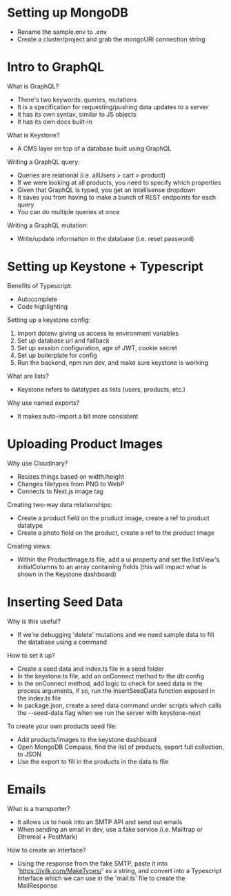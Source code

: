 # Setting up MongoDB

- Rename the sample.env to .env
- Create a cluster/project and grab the mongoURI connection string

# Intro to GraphQL

What is GraphQL?

- There's two keywords: queries, mutations
- It is a specification for requesting/pushing data updates to a server
- It has its own syntax, similar to JS objects
- It has its own docs built-in

What is Keystone?

- A CMS layer on top of a database built using GraphQL

Writing a GraphQL query:

- Queries are relational (i.e. allUsers > cart > product)
- If we were looking at all products, you need to specify which properties
- Given that GraphQL is typed, you get an intellisense dropdown
- It saves you from having to make a bunch of REST endpoints for each query
- You can do multiple queries at once

Writing a GraphQL mutation:

- Write/update information in the database (i.e. reset password)

# Setting up Keystone + Typescript

Benefits of Typescript:

- Autocomplete
- Code highlighting

Setting up a keystone config:

1. Import dotenv giving us access to environment variables
2. Set up database url and fallback
3. Set up session configuration, age of JWT, cookie secret
4. Set up boilerplate for config
5. Run the backend, npm run dev, and make sure keystone is working

What are lists?

- Keystone refers to datatypes as lists (users, products, etc.)

Why use named exports?

- It makes auto-import a bit more consistent

# Uploading Product Images

Why use Cloudinary?

- Resizes things based on width/height
- Changes filetypes from PNG to WebP
- Connects to Next.js image tag

Creating two-way data relationships:

- Create a product field on the product image, create a ref to product datatype
- Create a photo field on the product, create a ref to the product image

Creating views:

- Within the ProductImage.ts file, add a ui property and set the listView's initialColumns to an array containing fields (this will impact what is shown in the Keystone dashboard)

# Inserting Seed Data

Why is this useful?

- If we're debugging 'delete' mutations and we need sample data to fill the database using a command

How to set it up?

- Create a seed data and index.ts file in a seed folder
- In the keystone.ts file, add an onConnect method to the db config
- In the onConnect method, add logic to check for seed data in the process arguments, if so, run the insertSeedData function exposed in the index.ts file
- In package.json, create a seed data command under scripts which calls the --seed-data flag when we run the server with keystone-next

To create your own products seed file:

- Add products/images to the keystone dashboard
- Open MongoDB Compass, find the list of products, export full collection, to JSON
- Use the export to fill in the products in the data.ts file

# Emails

What is a transporter?

- It allows us to hook into an SMTP API and send out emails
- When sending an email in dev, use a fake service (i.e. Mailtrap or Ethereal + PostMark)

How to create an interface?

- Using the response from the fake SMTP, paste it into 'https://jvilk.com/MakeTypes/' as a string, and convert into a Typescript Interface which we can use in the 'mail.ts' file to create the MailResponse
